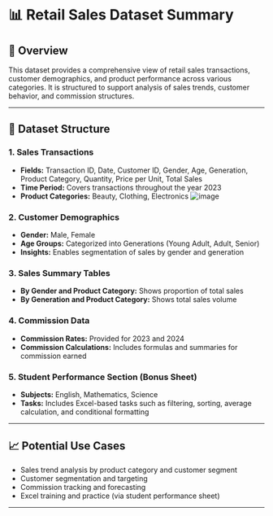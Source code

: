 # 📊 Retail Sales Dataset Summary


## 🧾 Overview

This dataset provides a comprehensive view of retail sales transactions, customer demographics, and product performance across various categories. It is structured to support analysis of sales trends, customer behavior, and commission structures.

---

## 📁 Dataset Structure

### 1. Sales Transactions
- **Fields:** Transaction ID, Date, Customer ID, Gender, Age, Generation, Product Category, Quantity, Price per Unit, Total Sales
- **Time Period:** Covers transactions throughout the year 2023
- **Product Categories:** Beauty, Clothing, Electronics
![image](https://github.com/user-attachments/assets/cc023241-2518-4c98-a916-8750d0b7a65c)

### 2. Customer Demographics
- **Gender:** Male, Female  
- **Age Groups:** Categorized into Generations (Young Adult, Adult, Senior)  
- **Insights:** Enables segmentation of sales by gender and generation

### 3. Sales Summary Tables
- **By Gender and Product Category:** Shows proportion of total sales  
- **By Generation and Product Category:** Shows total sales volume

### 4. Commission Data
- **Commission Rates:** Provided for 2023 and 2024  
- **Commission Calculations:** Includes formulas and summaries for commission earned

### 5. Student Performance Section (Bonus Sheet)
- **Subjects:** English, Mathematics, Science  
- **Tasks:** Includes Excel-based tasks such as filtering, sorting, average calculation, and conditional formatting

---

## 📈 Potential Use Cases

- Sales trend analysis by product category and customer segment  
- Customer segmentation and targeting  
- Commission tracking and forecasting  
- Excel training and practice (via student performance sheet)

---

